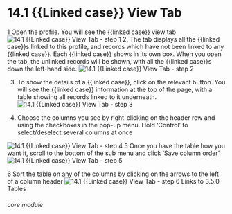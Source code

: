 # 14.1 {{Linked case}} View Tab

1 Open the profile. You will see the {{linked case}} view tab
![14.1 {{Linked case}} View Tab - step 1](14.1_Case_View_Tab_im_1.png)
2. The tab displays all the {{linked case}}s linked to this profile, and records which have not been linked to any {{linked case}}.
Each {{linked case}} shows in its own box.
When you open the tab, the unlinked records will be shown, with all the {{linked case}}s down the left-hand side.
![14.1 {{Linked case}} View Tab - step 2](14.1_Case_View_Tab_im_2.png)

3. To show the details of a {{linked case}}, click on the relevant button. You will see the {{linked case}} information at the top of the page, with a table showing all records linked to it underneath.
![14.1 {{Linked case}} View Tab - step 3](14.1_Case_View_Tab_im_3.png)

4. Choose the columns you see by right-clicking on the header row and using the checkboxes in the pop-up menu. Hold ‘Control’ to select/deselect several columns at once

![14.1 {{Linked case}} View Tab - step 4](14.1_Case_View_Tab_im_4.png)
5 Once you have the table how you want it, scroll to the bottom of the sub menu and click ‘Save column order’
![14.1 {{Linked case}} View Tab - step 5](14.1_Case_View_Tab_im_5.png)

6 Sort the table on any of the columns by clicking on the arrows to the left of a column header
![14.1 {{Linked case}} View Tab - step 6](14.1_Case_View_Tab_im_6.png)
Links to 3.5.0 Tables


###### core module
